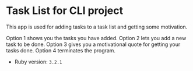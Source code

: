 # Task List for CLI project

This app is used for adding tasks to a task list and getting some motivation.

Option 1 shows you the tasks you have added.
Option 2 lets you add a new task to be done.
Option 3 gives you a motivational quote for getting your tasks done.
Option 4 terminates the program.


- Ruby version: `3.2.1`
